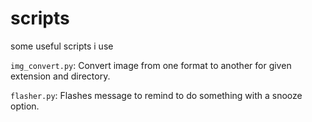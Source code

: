 # scripts
some useful scripts i use

```img_convert.py```: Convert image from one format to another for given extension and directory.

```flasher.py```: Flashes message to remind to do something with a snooze option.